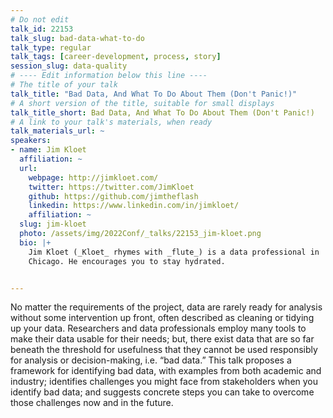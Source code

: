 ```yaml
---
# Do not edit
talk_id: 22153
talk_slug: bad-data-what-to-do
talk_type: regular
talk_tags: [career-development, process, story]
session_slug: data-quality
# ---- Edit information below this line ----
# The title of your talk
talk_title: "Bad Data, And What To Do About Them (Don't Panic!)"
# A short version of the title, suitable for small displays
talk_title_short: Bad Data, And What To Do About Them (Don't Panic!)
# A link to your talk's materials, when ready
talk_materials_url: ~
speakers:
- name: Jim Kloet
  affiliation: ~
  url:
    webpage: http://jimkloet.com/
    twitter: https://twitter.com/JimKloet
    github: https://github.com/jimtheflash
    linkedin: https://www.linkedin.com/in/jimkloet/
    affiliation: ~
  slug: jim-kloet
  photo: /assets/img/2022Conf/_talks/22153_jim-kloet.png
  bio: |+
    Jim Kloet (_Kloet_ rhymes with _flute_) is a data professional in
    Chicago. He encourages you to stay hydrated.


---
```


<!-- ABSTRACT ----
Please write abstract below. You may use simple markdown (links, code style, bold, italics)
-->

No matter the requirements of the project, data are rarely ready for analysis
without some intervention up front, often described as cleaning or tidying up
your data. Researchers and data professionals employ many tools to make their
data usable for their needs; but, there exist data that are so far beneath the
threshold for usefulness that they cannot be used responsibly for analysis or
decision-making, i.e. “bad data.” This talk proposes a framework for identifying
bad data, with examples from both academic and industry; identifies challenges
you might face from stakeholders when you identify bad data; and suggests
concrete steps you can take to overcome those challenges now and in the future.
